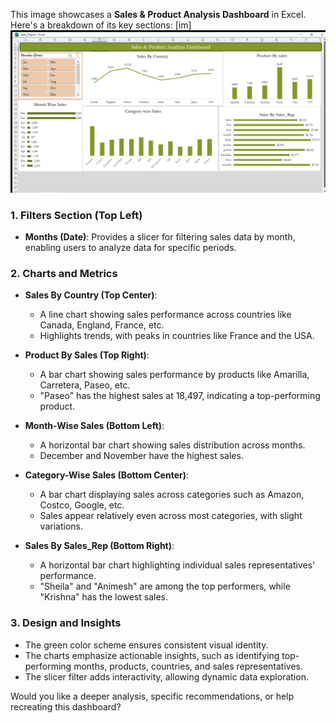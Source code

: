 This image showcases a **Sales & Product Analysis Dashboard** in Excel. Here's a breakdown of its key sections:
[im]
![image alt](https://github.com/Shohanur97/MS-Excel-with-Dynamic-Dashboard-Creation/blob/main/Sales%20%26%20Product%20Analysis%20Dashboard/Sales_Report%20-%20Excel%201_18_2025%206_32_50%20PM.png)
### 1. **Filters Section (Top Left)**
   - **Months (Date)**: Provides a slicer for filtering sales data by month, enabling users to analyze data for specific periods.

### 2. **Charts and Metrics**
   - **Sales By Country (Top Center)**:
     - A line chart showing sales performance across countries like Canada, England, France, etc.
     - Highlights trends, with peaks in countries like France and the USA.

   - **Product By Sales (Top Right)**:
     - A bar chart showing sales performance by products like Amarilla, Carretera, Paseo, etc.
     - "Paseo" has the highest sales at 18,497, indicating a top-performing product.

   - **Month-Wise Sales (Bottom Left)**:
     - A horizontal bar chart showing sales distribution across months.
     - December and November have the highest sales.

   - **Category-Wise Sales (Bottom Center)**:
     - A bar chart displaying sales across categories such as Amazon, Costco, Google, etc.
     - Sales appear relatively even across most categories, with slight variations.

   - **Sales By Sales_Rep (Bottom Right)**:
     - A horizontal bar chart highlighting individual sales representatives' performance.
     - "Sheila" and "Animesh" are among the top performers, while "Krishna" has the lowest sales.

### 3. **Design and Insights**
   - The green color scheme ensures consistent visual identity.
   - The charts emphasize actionable insights, such as identifying top-performing months, products, countries, and sales representatives.
   - The slicer filter adds interactivity, allowing dynamic data exploration.

Would you like a deeper analysis, specific recommendations, or help recreating this dashboard?

